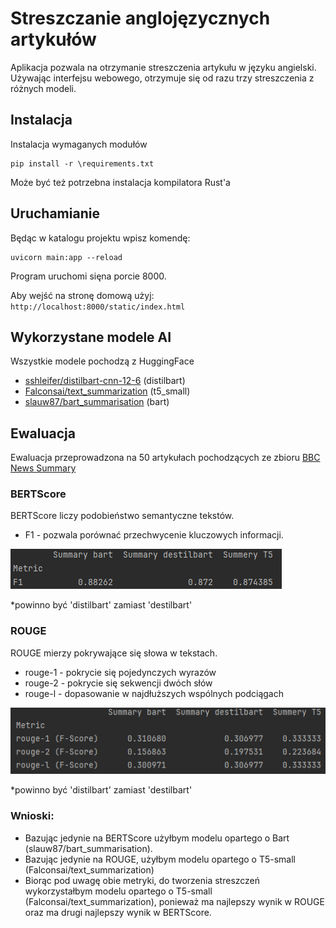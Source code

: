 # Streszczanie anglojęzycznych artykułów

Aplikacja pozwala na otrzymanie streszczenia artykułu w języku angielski.
Używając interfejsu webowego, otrzymuje się od razu trzy streszczenia z różnych modeli.

## Instalacja

Instalacja wymaganych modułów

```
pip install -r \requirements.txt
```

Może być też potrzebna instalacja kompilatora Rust'a


## Uruchamianie

Będąc w katalogu projektu wpisz komendę:

```
uvicorn main:app --reload   
```

Program uruchomi sięna porcie 8000.

Aby wejść na stronę domową użyj: `http://localhost:8000/static/index.html`


## Wykorzystane modele AI

Wszystkie modele pochodzą z HuggingFace

* [sshleifer/distilbart-cnn-12-6](https://huggingface.co/sshleifer/distilbart-cnn-12-6) (distilbart)
* [Falconsai/text_summarization](https://huggingface.co/Falconsai/text_summarization) (t5_small)
* [slauw87/bart_summarisation](https://huggingface.co/slauw87/bart_summarisation) (bart)


## Ewaluacja

Ewaluacja przeprowadzona na 50 artykułach pochodzących ze zbioru [BBC News Summary](https://www.kaggle.com/datasets/pariza/bbc-news-summary?select=BBC+News+Summary)


### BERTScore

BERTScore liczy podobieństwo semantyczne tekstów.<br>
- F1 - pozwala porównać przechwycenie kluczowych informacji.

![wyniki BERTScore](fig/bertsocre.png)

*powinno być 'distilbart' zamiast 'destilbart'

### ROUGE

ROUGE mierzy pokrywające się słowa w tekstach.
- rouge-1 - pokrycie się pojedynczych wyrazów
- rouge-2 - pokrycie się sekwencji dwóch słów
- rouge-l - dopasowanie w najdłuższych wspólnych podciągach

![wyniki ROUGE](fig/rouge.png)

*powinno być 'distilbart' zamiast 'destilbart'

### Wnioski:

* Bazując jedynie na BERTScore użyłbym modelu opartego o Bart (slauw87/bart_summarisation).
* Bazując jedynie na ROUGE, użyłbym modelu opartego o T5-small (Falconsai/text_summarization)
* Biorąc pod uwagę obie metryki, do tworzenia streszczeń wykorzystałbym modelu opartego o T5-small (Falconsai/text_summarization),
  ponieważ ma najlepszy wynik w ROUGE oraz ma drugi najlepszy wynik w BERTScore. 

